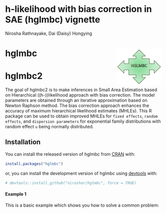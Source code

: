 h-likelihood with bias correction in SAE (hglmbc) vignette
================
Nirosha Rathnayake, Dai (Daisy) Hongying

<!-- README.md is generated from README.Rmd. Please edit that file -->

# hglmbc <img src="man/figures/logoHGLMBC1.png" align="right" height="120" />

# hglmbc2

<!-- badges: start -->

<!-- badges: end -->

The goal of hglmbc2 is to make inferences in Small Area Estimation based
on Hierarchical (\(h-\))likelihood approach with bias correction. The
model parameters are obtained through an iterative approximation based
on Newton Raphson method. The bias correction approach enhances the
accuracy of maximum hierarchical likelihood estimates (MHLEs). This R
package can be used to obtain improved MHLEs for `fixed effects`,
`random effects`, and `dispersion parameters` for exponential family
distributions with random effect `u` being normally distributed.

## Installation

You can install the released version of hglmbc from
[CRAN](https://CRAN.R-project.org) with:

``` r
install.packages("hglmbc")
```

or, you can install the development version of hglmbc using
[devtools](https://devtools.r-lib.org/) with:

``` r
# devtools::install_github("niroshar/hglmbc", force = TRUE)
```

#### Example 1

This is a basic example which shows you how to solve a common problem:
